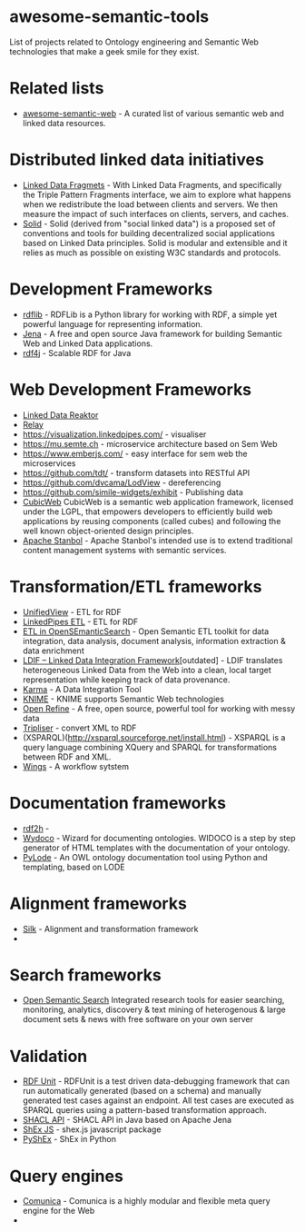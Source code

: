 # awesome-semantic-tools
List of projects related to Ontology engineering and Semantic Web technologies that make a geek smile for they exist.

# Related lists
* [awesome-semantic-web](https://github.com/semantalytics/awesome-semantic-web) - A curated list of various semantic web and linked data resources.


# Distributed linked data initiatives
- [Linked Data Fragmets](https://linkeddatafragments.org/software/) -  With Linked Data Fragments, and specifically the Triple Pattern Fragments interface, we aim to explore what happens when we redistribute the load between clients and servers. We then measure the impact of such interfaces on clients, servers, and caches.
- [Solid](https://solid.mit.edu/) - Solid (derived from "social linked data") is a proposed set of conventions and tools for building decentralized social applications based on Linked Data principles. Solid is modular and extensible and it relies as much as possible on existing W3C standards and protocols.

# Development Frameworks
- [rdflib](https://github.com/RDFLib/rdflib) - RDFLib is a Python library for working with RDF, a simple yet powerful language for representing information.
- [Jena](https://jena.apache.org/tutorials/rdf_api.html) - A free and open source Java framework for building Semantic Web and Linked Data applications.
- [rdf4j](https://rdf4j.eclipse.org/) - Scalable RDF for Java


# Web Development Frameworks
- [Linked Data Reaktor](http://ld-r.org/)
- [Relay](http://facebook.github.io/relay/en/) 
- https://visualization.linkedpipes.com/ - visualiser
- https://mu.semte.ch - microservice architecture based on Sem Web
- https://www.emberjs.com/ - easy interface for sem web the microservices
- https://github.com/tdt/ - transform datasets into RESTful API
- https://github.com/dvcama/LodView - dereferencing 
- https://github.com/simile-widgets/exhibit - Publishing data 
- [CubicWeb](https://www.cubicweb.org/) CubicWeb is a semantic web application framework, licensed under the LGPL, that empowers developers to efficiently build web applications by reusing components (called cubes) and following the well known object-oriented design principles.
- [Apache Stanbol](http://stanbol.apache.org/index.html) - Apache Stanbol's intended use is to extend traditional content management systems with semantic services. 


# Transformation/ETL frameworks
- [UnifiedView](https://unifiedviews.eu/) - ETL for RDF
- [LinkedPipes ETL](https://etl.linkedpipes.com/) - ETL for RDF
- [ETL in OpenSEmanticSearch](https://www.opensemanticsearch.org/etl) - Open Semantic ETL toolkit for data integration, data analysis, document analysis, information extraction & data enrichment
- [LDIF – Linked Data Integration Framework](http://ldif.wbsg.de/)[outdated] - LDIF translates heterogeneous Linked Data from the Web into a clean, local target representation while keeping track of data provenance. 
- [Karma](http://usc-isi-i2.github.io/karma/) - A Data Integration Tool 
- [KNIME](https://www.knime.com/nodeguide/other-analytics-types/semantic-web) - KNIME supports Semantic Web technologies
- [Open Refine](http://openrefine.org/) - A free, open source, powerful tool for working with messy data
- [Tripliser](https://daverog.github.io/tripliser/) - convert XML to RDF
- (XSPARQL)(http://xsparql.sourceforge.net/install.html) - XSPARQL is a query language combining XQuery and SPARQL for transformations between RDF and XML.
- [Wings](https://github.com/KnowledgeCaptureAndDiscovery/wings) - A workflow sytstem

# Documentation frameworks
- [rdf2h](http://rdf2h.github.io/) - 
- [Wydoco](https://github.com/dgarijo/Widoco) - Wizard for documenting ontologies. WIDOCO is a step by step generator of HTML templates with the documentation of your ontology.
- [PyLode](https://github.com/RDFLib/pyLODE) - An OWL ontology documentation tool using Python and templating, based on LODE


# Alignment frameworks
- [Silk](http://silkframework.org/) - Alignment and transformation framework
- 

# Search frameworks
- [Open Semantic Search](https://www.opensemanticsearch.org/) Integrated research tools for easier searching, monitoring, analytics, discovery & text mining of heterogenous & large document sets & news with free software on your own server

# Validation 
- [RDF Unit](http://aksw.org/Projects/RDFUnit.html) - RDFUnit is a test driven data-debugging framework that can run automatically generated (based on a schema) and manually generated test cases against an endpoint. All test cases are executed as SPARQL queries using a pattern-based transformation approach.
- [SHACL API](https://github.com/TopQuadrant/shacl) - SHACL API in Java based on Apache Jena
- [ShEx JS](https://github.com/shexSpec/shex.js) - shex.js javascript package
- [PyShEx](https://github.com/hsolbrig/PyShEx) - ShEx in Python


# Query engines
- [Comunica](https://github.com/comunica/comunica) - Comunica is a highly modular and flexible meta query engine for the Web
- 
